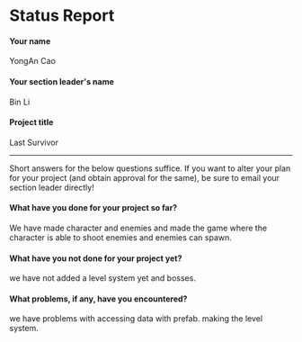 # Status Report

#### Your name

YongAn Cao

#### Your section leader's name

Bin Li

#### Project title

Last Survivor

***

Short answers for the below questions suffice. If you want to alter your plan for your project (and obtain approval for the same), be sure to email your section leader directly!

#### What have you done for your project so far?

We have made character and enemies and made the game where the character is able to shoot enemies and enemies can spawn.

#### What have you not done for your project yet?

we have not added a level system yet and bosses.

#### What problems, if any, have you encountered?

we have problems with accessing data with prefab. making the level system.
